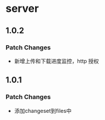 # server

## 1.0.2

### Patch Changes

- 新增上传和下载进度监控，http 授权

## 1.0.1

### Patch Changes

- 添加changeset到files中
